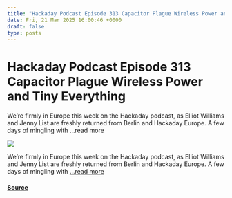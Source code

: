 ```yaml
---
title: "Hackaday Podcast Episode 313 Capacitor Plague Wireless Power and Tiny Everything"
date: Fri, 21 Mar 2025 16:00:46 +0000
draft: false
type: posts
---
```

# Hackaday Podcast Episode 313 Capacitor Plague Wireless Power and Tiny Everything





We&#8217;re firmly in Europe this week on the Hackaday podcast, as Elliot Williams and Jenny List are freshly returned from Berlin and Hackaday Europe. A few days of mingling with &#8230;read more

![](https://hackaday.com/wp-content/uploads/2016/05/microphone.jpg?w=800)

We’re firmly in Europe this week on the Hackaday podcast, as Elliot Williams and Jenny List are freshly returned from Berlin and Hackaday Europe. A few days of mingling with […read more](https://hackaday.com/2025/03/21/hackaday-podcast-episode-313-capacitor-plague-wireless-power-and-tiny-everything/)

#### [Source](https://hackaday.com/2025/03/21/hackaday-podcast-episode-313-capacitor-plague-wireless-power-and-tiny-everything/)

